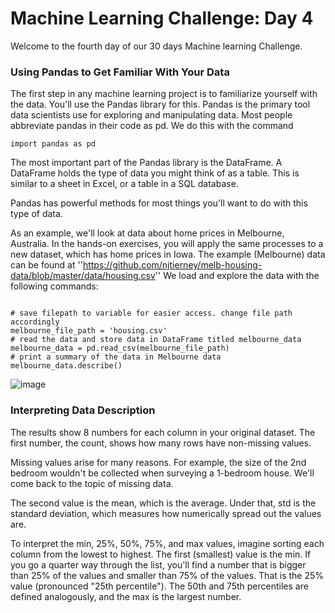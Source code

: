 # Machine Learning Challenge: Day 4
Welcome to the fourth day of our 30 days Machine learning Challenge.


### Using Pandas to Get Familiar With Your Data

The first step in any machine learning project is to familiarize yourself with the data. You'll use the Pandas library for this. Pandas is the primary tool data scientists use for exploring and manipulating data. Most people abbreviate pandas in their code as pd. We do this with the command

```
import pandas as pd
```

The most important part of the Pandas library is the DataFrame. A DataFrame holds the type of data you might think of as a table. This is similar to a sheet in Excel, or a table in a SQL database.


Pandas has powerful methods for most things you'll want to do with this type of data.


As an example, we'll look at data about home prices in Melbourne, Australia. In the hands-on exercises, you will apply the same processes to a new dataset, which has home prices in Iowa.
The example (Melbourne) data can be found at ''https://github.com/njtierney/melb-housing-data/blob/master/data/housing.csv''
We load and explore the data with the following commands:

```

# save filepath to variable for easier access. change file path accordingly
melbourne_file_path = 'housing.csv'
# read the data and store data in DataFrame titled melbourne_data
melbourne_data = pd.read_csv(melbourne_file_path)
# print a summary of the data in Melbourne data
melbourne_data.describe()

```


![image](https://user-images.githubusercontent.com/93423367/212376570-609d488a-60d7-453d-925a-1c837cddc4d7.png)

### Interpreting Data Description

The results show 8 numbers for each column in your original dataset. The first number, the count, shows how many rows have non-missing values.


Missing values arise for many reasons. For example, the size of the 2nd bedroom wouldn't be collected when surveying a 1-bedroom house. We'll come back to the topic of missing data.


The second value is the mean, which is the average. Under that, std is the standard deviation, which measures how numerically spread out the values are.


To interpret the min, 25%, 50%, 75%, and max values, imagine sorting each column from the lowest to highest. The first (smallest) value is the min. If you go a quarter way through the list, you'll find a number that is bigger than 25% of the values and smaller than 75% of the values. That is the 25% value (pronounced "25th percentile"). The 50th and 75th percentiles are defined analogously, and the max is the largest number.



